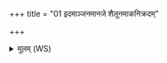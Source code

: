 +++
title = "01 इदमाञ्जनमानजे शैलूनमाकनिक्रदम्"

+++
<details><summary>मूलम् (WS)</summary>

इदमाञ्जनमानजे शैलूनमाकनिक्रदम् ।  
अभि मा चक्रन्द भग ऋषभो वासितामिव ॥ १ ॥
</details>